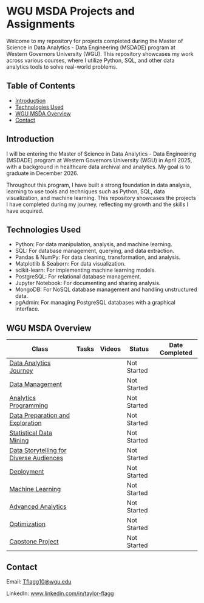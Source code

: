 # WGU MSDA Projects and Assignments

Welcome to my repository for projects completed during the Master of Science in Data Analytics - Data Engineering (MSDADE) program at Western Governors University (WGU). This repository showcases my work across various courses, where I utilize Python, SQL, and other data analytics tools to solve real-world problems.

## Table of Contents

- [Introduction](#introduction)
- [Technologies Used](#technologies-used)
- [WGU MSDA Overview](#wgu-msda-overview)
- [Contact](#contact)

## Introduction

I will be entering the Master of Science in Data Analytics - Data Engineering (MSDADE) program at Western Governors University (WGU) in April 2025, with a background in healthcare data archival and analytics. My goal is to graduate in December 2026. 

Throughout this program, I have built a strong foundation in data analysis, learning to use tools and techniques such as Python, SQL, data visualization, and machine learning. This repository showcases the projects I have completed during my journey, reflecting my growth and the skills I have acquired.

## Technologies Used

- Python: For data manipulation, analysis, and machine learning.
- SQL: For database management, querying, and data extraction.
- Pandas & NumPy: For data cleaning, transformation, and analysis.
- Matplotlib & Seaborn: For data visualization.
- scikit-learn: For implementing machine learning models.
- PostgreSQL: For relational database management.
- Jupyter Notebook: For documenting and sharing analysis.
- MongoDB: For NoSQL database management and handling unstructured data.
- pgAdmin: For managing PostgreSQL databases with a graphical interface.


## WGU MSDA Overview

| Class                                           | Tasks                     | Videos                    | Status      | Date Completed |
|-------------------------------------------------|---------------------------|---------------------------|-------------|----------------|
| [Data Analytics Journey](D596%20-%20The%20Data%20Analytics%20Journey/README.md)                          |                           |                           | Not Started |                |
| [Data Management](D597%20-%20Data%20Management/README.md)                                 |                           |                           | Not Started |                |
| [Analytics Programming](D598%20-%20Analytics%20Programming/README.md)                           |                           |                            | Not Started |                |
| [Data Preparation and Exploration]()                |                           |                           | Not Started |                |
| [Statistical Data Mining]()                         |                           |                           | Not Started |                |
| [Data Storytelling for Diverse Audiences]()         |                           |                           | Not Started |                |
| [Deployment]()                                      |                           |                           | Not Started |                |
| [Machine Learning]()                            	  |                           |                           | Not Started |                |
| [Advanced Analytics]()                              |                           |                           | Not Started |                |
| [Optimization]()                                    |                           |                           | Not Started |                |  
| [Capstone Project]()                                |                           |                           | Not Started |                |


## Contact 

Email: Tflagg10@wgu.edu

LinkedIn: www.linkedin.com/in/taylor-flagg